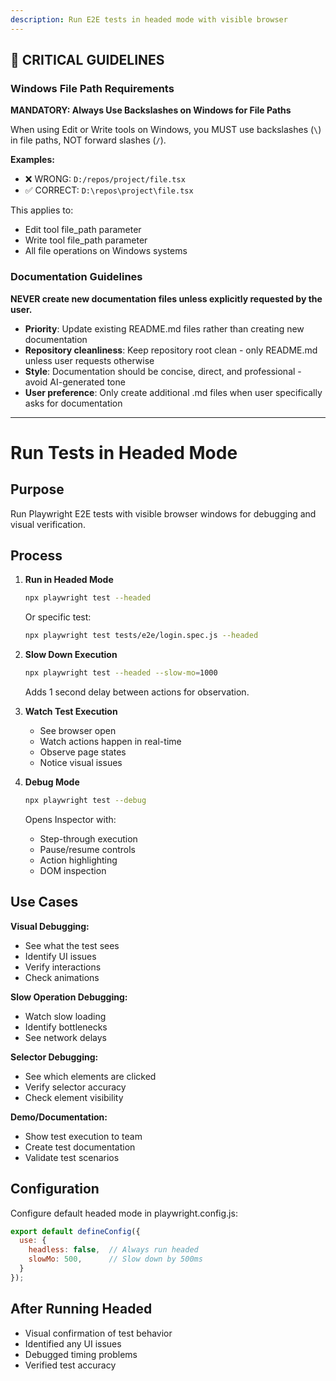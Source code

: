 ```yaml
---
description: Run E2E tests in headed mode with visible browser
---
```


## 🚨 CRITICAL GUIDELINES

### Windows File Path Requirements

**MANDATORY: Always Use Backslashes on Windows for File Paths**

When using Edit or Write tools on Windows, you MUST use backslashes (`\`) in file paths, NOT forward slashes (`/`).

**Examples:**
- ❌ WRONG: `D:/repos/project/file.tsx`
- ✅ CORRECT: `D:\repos\project\file.tsx`

This applies to:
- Edit tool file_path parameter
- Write tool file_path parameter
- All file operations on Windows systems


### Documentation Guidelines

**NEVER create new documentation files unless explicitly requested by the user.**

- **Priority**: Update existing README.md files rather than creating new documentation
- **Repository cleanliness**: Keep repository root clean - only README.md unless user requests otherwise
- **Style**: Documentation should be concise, direct, and professional - avoid AI-generated tone
- **User preference**: Only create additional .md files when user specifically asks for documentation


---

# Run Tests in Headed Mode

## Purpose
Run Playwright E2E tests with visible browser windows for debugging and visual verification.

## Process

1. **Run in Headed Mode**
   ```bash
   npx playwright test --headed
   ```

   Or specific test:
   ```bash
   npx playwright test tests/e2e/login.spec.js --headed
   ```

2. **Slow Down Execution**
   ```bash
   npx playwright test --headed --slow-mo=1000
   ```

   Adds 1 second delay between actions for observation.

3. **Watch Test Execution**
   - See browser open
   - Watch actions happen in real-time
   - Observe page states
   - Notice visual issues

4. **Debug Mode**
   ```bash
   npx playwright test --debug
   ```

   Opens Inspector with:
   - Step-through execution
   - Pause/resume controls
   - Action highlighting
   - DOM inspection

## Use Cases

**Visual Debugging:**
- See what the test sees
- Identify UI issues
- Verify interactions
- Check animations

**Slow Operation Debugging:**
- Watch slow loading
- Identify bottlenecks
- See network delays

**Selector Debugging:**
- See which elements are clicked
- Verify selector accuracy
- Check element visibility

**Demo/Documentation:**
- Show test execution to team
- Create test documentation
- Validate test scenarios

## Configuration

Configure default headed mode in playwright.config.js:

```javascript
export default defineConfig({
  use: {
    headless: false,  // Always run headed
    slowMo: 500,      // Slow down by 500ms
  }
});
```

## After Running Headed

- Visual confirmation of test behavior
- Identified any UI issues
- Debugged timing problems
- Verified test accuracy
